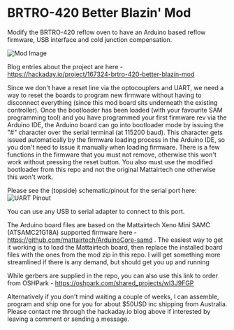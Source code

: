 # BRTRO-420 Better Blazin' Mod

Modify the BRTRO-420 reflow oven to have an Arduino based reflow firmware, USB interface and cold junction compensation.

![Mod Image](https://cdn.hackaday.io/images/2437681569845054828.jpg)

Blog entries about the project are here - https://hackaday.io/project/167324-brtro-420-better-blazin-mod

Since we don't have a reset line via the optocouplers and UART, we need a way to reset the boards to program new firmware without having to disconnect everything (since this mod board sits underneath the existing controller). Once the bootloader has been loaded (with your favourite SAM programming tool) and you have programmed your first firmware rev via the Arduino IDE, the Arduino board can go into bootloader mode by issuing the "#" character over the serial terminal (at 115200 baud). This character gets issued automatically by the firmware loading process in the Arduino IDE, so you don't need to issue it manually when loading firmware. There is a few functions in the firmware that you must not remove, otherwise this won't work without pressing the reset button. You also must use the modified bootloader from this repo and not the original Mattairtech one otherwise this won't work.

Please see the (topside) schematic/pinout for the serial port here:
![UART Pinout](https://cdn.hackaday.io/images/5605181570455859567.png)

You can use any USB to serial adapter to connect to this port.

The Arduino board files are based on the Mattairtech Xeno Mini SAMC (ATSAMC21G18A) supported firmware here - https://github.com/mattairtech/ArduinoCore-samd . The easiest way to get it working is to load the Mattairtech board, then replace the installed board files with the ones from the mod zip in this repo. I will get something more streamlined if there is any demand, but should get you up and running

While gerbers are supplied in the repo, you can also use this link to order from OSHPark - https://oshpark.com/shared_projects/wI3J9FGP

Alternatively if you don't mind waiting a couple of weeks, I can assemble, program and ship one for you for about $50USD inc shipping from Australia. Please contact me through the hackaday.io blog above if interested by leaving a comment or sending a message.
